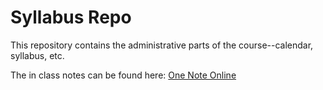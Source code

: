 # Syllabus Repo

This repository contains the administrative parts of the course--calendar, syllabus, etc.

The in class notes can be found here:
[One Note Online](https://unomail-my.sharepoint.com/personal/bricks_unomaha_edu/_layouts/15/guestaccess.aspx?guestaccesstoken=A3EmckAjaXF7er%2bTakjrYODJQC36ScyMsDq%2foYqey0w%3d&folderid=2_0d3b6c99d0c8241028dfa5a83560c0169&rev=1)


